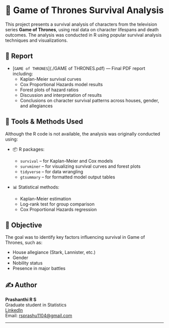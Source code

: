 # 🐉 Game of Thrones Survival Analysis

This project presents a survival analysis of characters from the television series **Game of Thrones**, using real data on character lifespans and death outcomes. The analysis was conducted in R using popular survival analysis techniques and visualizations.

## 📄 Report

- [`GAME of THRONES`](./GAME of THRONES.pdf) — Final PDF report including:
  - Kaplan-Meier survival curves
  - Cox Proportional Hazards model results
  - Forest plots of hazard ratios
  - Discussion and interpretation of results
  - Conclusions on character survival patterns across houses, gender, and allegiances

## 🧰 Tools & Methods Used

Although the R code is not available, the analysis was originally conducted using:

- 📦 R packages:
  - `survival` – for Kaplan-Meier and Cox models
  - `survminer` – for visualizing survival curves and forest plots
  - `tidyverse` – for data wrangling
  - `gtsummary` – for formatted model output tables

- 📊 Statistical methods:
  - Kaplan-Meier estimation
  - Log-rank test for group comparison
  - Cox Proportional Hazards regression

## 🎯 Objective

The goal was to identify key factors influencing survival in Game of Thrones, such as:
- House allegiance (Stark, Lannister, etc.)
- Gender
- Nobility status
- Presence in major battles

## ✍️ Author

**Prashanthi R S**  
Graduate student in Statistics  
[LinkedIn](https://www.linkedin.com/in/prashanthirs)  
Email: rsprashu1104@gmail.com

---

